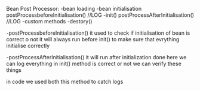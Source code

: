 Bean Post Processor:
-bean loading
-bean initialisation
postProcessbeforeInitialisation()   //LOG
-init()
postProcessAfterInitialisation()    //LOG
-custom methods
-destory()

-postProcessbeforeInitialisation()
it used to check if initialisation of bean is correct o not
it will always run before init() to make sure that evrything 
initialise correctly

-postProcessAfterInitialisation()
it will run after initialization done 
here we can log everything in init() method is correct or not
we can verify these things

in code we used both this method to catch logs
